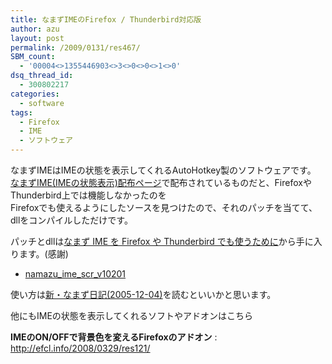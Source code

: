 ```yaml
---
title: なまずIMEのFirefox / Thunderbird対応版
author: azu
layout: post
permalink: /2009/0131/res467/
SBM_count:
  - '00004<>1355446903<>3<>0<>0<>1<>0'
dsq_thread_id:
  - 300802217
categories:
  - software
tags:
  - Firefox
  - IME
  - ソフトウェア
---
```

なまずIMEはIMEの状態を表示してくれるAutoHotkey製のソフトウェアです。  
[なまずIME(IMEの状態表示)配布ページ][1]で配布されているものだと、FirefoxやThunderbird上では機能しなかったのを  
Firefoxでも使えるようにしたソースを見つけたので、それのパッチを当てて、dllをコンパイルしただけです。

パッチとdllは[なまず IME を Firefox や Thunderbird でも使うために][2]から手に入ります。(感謝)

*   [namazu\_ime\_scr_v10201][3]

使い方は[新・なまず日記(2005-12-04)][4]を読むといいかと思います。

他にもIMEの状態を表示してくれるソフトやアドオンはこちら

**IMEのON/OFFで背景色を変えるFirefoxのアドオン**
:   <http://efcl.info/2008/0329/res121/>

 [1]: http://endoh-namazu.tierra.ne.jp/diary/?date=20051217
 [2]: http://www.trishan.org/index.php?%E3%81%82%E3%81%97%E3%81%82%E3%81%A8%2F2007-03-14%2F%E3%81%AA%E3%81%BE%E3%81%9A%20IME%20%E3%82%92%20Firefox%20%E3%82%84%20Thunderbird%20%E3%81%A7%E3%82%82%E4%BD%BF%E3%81%86%E3%81%9F%E3%82%81%E3%81%AB "あしあと/2007-03-14/なまず IME を Firefox や Thunderbird でも使うために - trishan.org"
 [3]: http://wordpress.local/wp-content/uploads/2009/01/namazu_ime_scr_v10201.zip
 [4]: http://endoh-namazu.tierra.ne.jp/diary/?date=20051204#p01